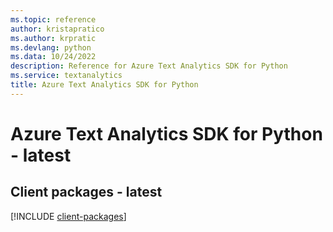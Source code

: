 ```yaml
---
ms.topic: reference
author: kristapratico
ms.author: krpratic
ms.devlang: python
ms.data: 10/24/2022
description: Reference for Azure Text Analytics SDK for Python
ms.service: textanalytics
title: Azure Text Analytics SDK for Python
---
```

# Azure Text Analytics SDK for Python - latest

## Client packages - latest
[!INCLUDE [client-packages](text-analytics-client-index.md)]